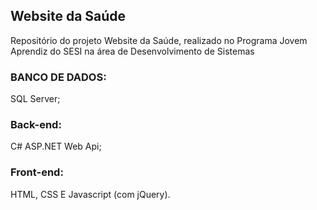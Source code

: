 ## Website da Saúde
Repositório do projeto Website da Saúde, realizado no Programa Jovem Aprendiz do SESI na área de Desenvolvimento de Sistemas

### BANCO DE DADOS:
SQL Server;  
### Back-end:
C# ASP.NET Web Api;  
### Front-end:
HTML, CSS E Javascript (com jQuery).
